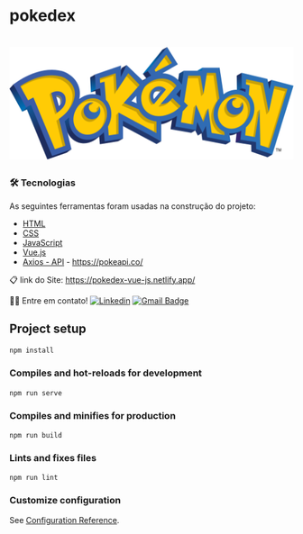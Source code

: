 # pokedex
<h1 align="center">
  <img src="src/assets/img/pokemon.svg" height="200px" alt="Pokemon"/>
</h1>

### 🛠 Tecnologias
As seguintes ferramentas foram usadas na construção do projeto:

- [HTML]()
- [CSS]()
- [JavaScript]()
- [Vue.js]()
- [Axios - API]() - https://pokeapi.co/

📋 link do Site: https://pokedex-vue-js.netlify.app/

👋🏽 Entre em contato!
[![Linkedin](https://img.shields.io/badge/-GabrielAssana-blue?style=flat-square&logo=Linkedin&logoColor=white&link=https://www.linkedin.com/in/gabriel-vieira-assana-62405414a/)](https://www.linkedin.com/in/gabriel-vieira-assana-62405414a/)
[![Gmail Badge](https://img.shields.io/badge/-gabrielhhz2@gmail.com-c14438?style=flat-square&logo=Gmail&logoColor=white&link=mailto:tgmarinho@gmail.com)](mailto:gabrielhhz2@gmail.com)


## Project setup
```
npm install
```

### Compiles and hot-reloads for development
```
npm run serve
```

### Compiles and minifies for production
```
npm run build
```

### Lints and fixes files
```
npm run lint
```

### Customize configuration
See [Configuration Reference](https://cli.vuejs.org/config/).
